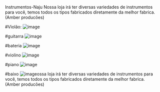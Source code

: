  Instrumentos-Naju
Nossa loja irá ter diversas variedades de instrumentos para você, temos todos os tipos fabricados diretamente da melhor fabrica. (Amber producões)

#Violão: 
![image](https://github.com/user-attachments/assets/7574dce5-4546-475a-aa2e-bcd3d7c7b9b6)


#guitarra
![image](https://github.com/user-attachments/assets/047a0f9f-d619-4522-b531-725df6b9f934)


#bateria
![image](https://github.com/user-attachments/assets/ce418f1a-e9de-4c1e-9640-070eb6bd6466)


#violino
![image](https://github.com/user-attachments/assets/91f6d65a-6e58-40b2-98e8-2ecc5d5b541e)


#piano
![image](https://github.com/user-attachments/assets/f529d4ad-835d-4bb0-baaf-21691da4c6a3)


#baixo 
![image](https://github.com/user-attachments/assets/64f1ee18-e578-48c7-b03b-1b3e8e7303e1)ossa loja irá ter diversas variedades de instrumentos para você, temos todos os tipos fabricados diretamente da melhor fabrica. (Amber producões)

